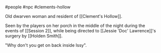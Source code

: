 #people #npc #clements-hollow 

Old dwarven woman and resident of [[Clement's Hollow]].

Seen by the players on her porch in the middle of the night during the events of [[Session 2]], while being directed to [[Jessie 'Doc' Lawrence]]'s surgery by [[Holden Smith]].

"Why don't you get on back inside Issy".